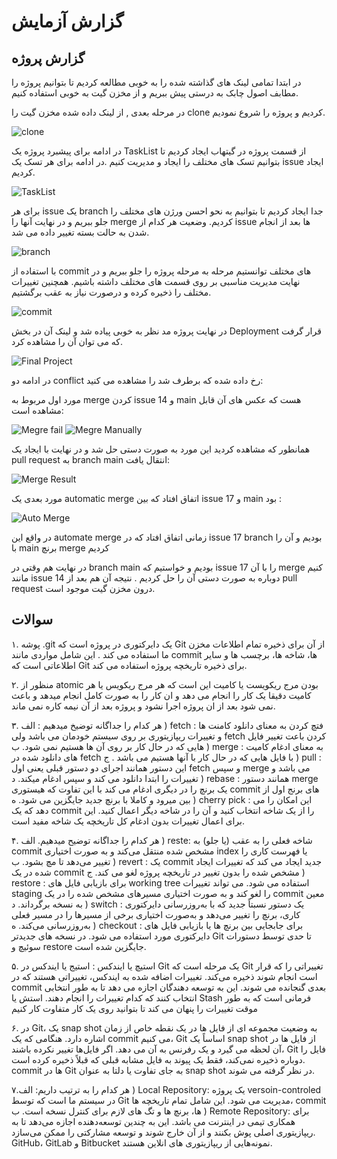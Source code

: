 # گزارش آزمایش

## گزارش پروژه

در ابتدا تمامی لینک های گذاشته شده را به خوبی مطالعه کردیم تا بتوانیم پروژه را مطابف اصول چابک به درستی پیش ببریم و از مخزن گیت به خوبی استفاده کنیم.

در مرحله بعدی , از لینک داده شده مخزن گیت را clone کردیم و پروژه را شروع نمودیم.

![clone](pics/clone.jpg)

در ادامه برای پیشبرد پروژه یک TaskList از قسمت پروژه در گیتهاب ایجاد کردیم تا بتوانیم تسک های مختلف را ایجاد و مدیریت کنیم .در ادامه برای هر تسک یک issue ایجاد کردیم.

![TaskList](pics/TasksList.jpg)

برای هر issue یک branch جدا ایجاد کردیم تا بتوانیم به نحو احسن ورژن های مختلف را جلو ببریم و در نهایت آنها را merge کردیم. وضعیت هر کدام از issue ها بعد از انجام شدن به حالت بسته تغییر داده می شد.

![branch](pics/branch.jpg)

با استفاده از commit های مختلف توانستیم مرحله به مرحله پروژه را جلو ببریم و در نهایت مدیریت مناسبی بر روی قسمت های مختلف داشته باشیم. همچنین تغییرات مختلف را ذخیره کرده و درصورت نیاز به عقب برگشتیم.

![commit](pics/commit.jpg)

در نهایت پروژه مد نظر به خوبی پیاده شد و لینک آن در بخش Deployment قرار گرفت که می توان آن را مشاهده کرد.

![Final Project](pics/FinalProject.png)

در ادامه دو conflict رخ داده شده که برطرف شد را مشاهده می کنید:

مورد اول مربوط به merge کردن issue 14 و main هست که عکس های آن قابل مشاهده است:

![Megre fail](pics/MergeFailed.png)
![Megre Manually](pics/MergeManually.png)

همانطور که مشاهده کردید این مورد به صورت دستی حل شد و در نهایت با ایجاد یک pull request به branch main انتقال یافت:

![Merge Result](<pics/merge resault.png>)

مورد بعدی یک automatic merge اتفاق افتاد که بین issue 17 و main بود :

![Auto Merge](pics/AutoMerge.png)

در واقع این automate merge زمانی اتفاق افتاد که در issue 17 branch بودیم و آن را با main برنچ merge کردیم

در نهایت هم وقتی در branch main بودیم و خواستیم که issue 17 را با آن merge کنیم مانند issue 14 دوباره به صورت دستی آن را حل کردیم . نتیجه آن هم بعد از pull request درون مخزن گیت موجود است.
## سوالات
۱. پوشه .git یک دایرکتوری در پروژه است که Git از آن برای ذخیره تمام اطلاعات مخزن ما استفاده می کند . این شامل مواردی مانند commit ها، شاخه ها، برچسب ها و سایر اطلاعاتی است که Git برای ذخیره تاریخچه پروژه استفاده می کند.

۲. منظور از atomic بودن مرج ریکویست یا کامیت این است که هر مرج ریکویس یا هر کامیت دقیقا یک کار را انجام می دهد و ان کار را به صورت کامل انجام میدهد و باعث نمی شود بعد از ان پروژه اجرا نشود و پروژه بعد از آن نیمه کاره نمی ماند.

۳. هر کدام را جداگانه توضیخ میدهیم :
الف ) fetch : فتچ کردن به معنای دانلود کامنت ها و تغییرات ریپازیتوری بر روی سیستم خودمان می باشد ولی fetch کردن باعت تغییر فایل هایی که در حال کار بر روی آن ها هستیم نمی شود.
ب ) merge : به معنای ادغام کامیت های دانلود شده در fetch با فایل هایی که در حال کار با آنها هستیم می باشد .
ج ) pull : این دستور همانند اجرای دو دستور قبلی یعنی اول fetch و سپس merge می باشد و تغییرات را ابتدا دانلود می کند و سپس ادغام میکند.
د ) rebase : همانند دستور merge یک برنچ را در دیگری ادغام می کند با این تفاوت که هیستوری commit های برنج اول از بین میرود و کاملا با برنچ جدید جایگزین می شود.
ه ) cherry pick : این امکان را می دهد که یک commit را از یک شاخه انتخاب کنید و آن را در شاخه دیگر اعمال کنید. این برای اعمال تغییرات بدون ادغام کل تاریخچه یک شاخه مفید است.

۴. هر کدام را جداگانه توضیح میدهیم.
الف ) reste: شاخه فعلی را به عقب (یا جلو) به commit مشخص شده منتقل می‌کند و به صورت اختیاری index یا فهرست کاری را تغییر می‌دهد تا مچ بشود.
ب ) revert :  یک commit جدید ایجاد می کند که تغییرات ایجاد شده در یک commit مشخص شده را بدون تغییر در تاریخچه پروژه لغو می کند.
ج ) restore : برای بازیابی فایل های working tree استفاده می شود. می تواند تغییرات staging را لغو کند و به صورت اختیاری مسیرهای مشخص شده را در یک commit معین به نسخه برگرداند.
د‌ ) switch : یک دستور نسبتاً جدید که با به‌روزرسانی دایرکتوری کاری، برنچ را تغییر می‌دهد و به‌صورت اختیاری برخی از مسیرها را در مسیر فعلی به‌روزرسانی می‌کند.
ه ) checkout : برای جابجایی بین برنچ ها یا بازیابی فایل های دایرکتوری مورد استفاده می شود. در نسخه های جدیدتر Git تا حدی توسط دستورات سوئیچ و restore جایگزین شده است.


۵. استیچ یا ایندکس : استیج یا ایندکس در Git یک مرحله‌ است که Git تغییراتی را که قرار است انجام شوند ذخیره می‌کند. تغییرات اضافه شده به ایندکس، تغییراتی هستند که در commit بعدی گنجانده می شوند. این به توسعه دهندگان اجازه می دهد تا به طور انتخابی انتخاب کنند که کدام تغییرات را انجام دهند.
استش یا Stash فرمانی است که به طور موقت تغییرات را پنهان می کند تا بتوانید روی یک کار متفاوت کار کنیم

۶. در Git، یک snap shot به وضعیت مجموعه ای از فایل ها در یک نقطه خاص از زمان اشاره دارد. هنگامی که یک commit می کنیم، Git اساساً یک snap shot از فایل ها در آن لحظه می گیرد و یک رفرنس به آن می دهد. اگر فایل‌ها تغییر نکرده باشند، Git فایل را دوباره ذخیره نمی‌کند، فقط یک پیوند به فایل مشابه قبلی که قبلاً ذخیره کرده است. commit ها در Git به جای تفاوت یا دلتا به عنوان snap shot در نظر گرفته می شوند.

۷.هر کدام را به ترتیب داریم:
الف ) Local Repository: یک پروژه versoin-controled در سیستم ما است که توسط Git مدیریت می شود. این شامل تمام تاریخچه ها، commit ها، برنچ ها و تگ های لازم برای کنترل نسخه است.
ب )  Remote Repository: برای همکاری تیمی در اینترنت می باشد. این به چندین توسعه‌دهنده اجازه می‌دهد تا به ریپازیتوری اصلی پوش بکنند و از آن خارج شوند و توسعه مشارکتی را ممکن می‌سازد. GitHub، GitLab و Bitbucket نمونه‌هایی از ریپازیتوری های انلاین هستند.
